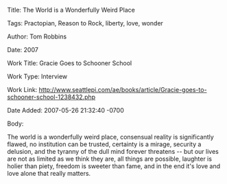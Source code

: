 Title:  The World is a Wonderfully Weird Place

Tags:   Practopian, Reason to Rock, liberty, love, wonder

Author: Tom Robbins

Date:   2007

Work Title: Gracie Goes to Schooner School

Work Type: Interview

Work Link: http://www.seattlepi.com/ae/books/article/Gracie-goes-to-schooner-school-1238432.php

Date Added: 2007-05-26 21:32:40 -0700

Body: 

The world is a wonderfully weird place, consensual reality is significantly flawed, no institution can be trusted, certainty is a mirage, security a delusion, and the tyranny of the dull mind forever threatens -- but our lives are not as limited as we think they are, all things are possible, laughter is holier than piety, freedom is sweeter than fame, and in the end it's love and love alone that really matters.

